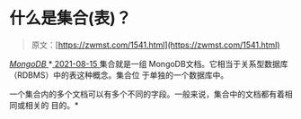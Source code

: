 <!--yml
category: 未分类
date: 0001-01-01 00:00:00
--->

# 什么是集合(表)？

> 原文：[https://zwmst.com/1541.html](https://zwmst.com/1541.html)

   [ *MongoDB* ](https://zwmst.com/mongodb)*[ <time datetime="2021-08-15T15:26:22+08:00"> 2021-08-15 </time> ](https://zwmst.com/1541.html)  集合就是一组 MongoDB文档。它相当于关系型数据库（RDBMS）中的表这种概念。集合位 于单独的一个数据库中。

一个集合内的多个文档可以有多个不同的字段。一般来说，集合中的文档都有着相同或相关的 目的。*